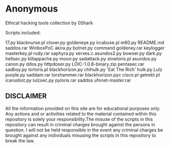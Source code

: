 # Anonymous
Ethical hacking tools collection by 0Shark

Scripts included:

 17.py              blacknurse.pl   clover.py       goldeneye.py   ircabuse.pl             m60.py         README.md      saddos.rar          WinboxPoC
 akira.py           botnet.py       command         goldeney.rar   keylogger               masterkey.pl   rudy.rar       saphyra.py          xerxes.c
 asundos2.py        bowser.py       dark.py         hellsec.py     killappache.py          moon.py        sadattack.py   slowloris.pl
 asundos.py         canon.py        ddos.py         httpdoser.py   LOIC-1.0.8-binary.zip   pentasec.rar   sadboy.py      torloris.pl
 blackhorizon.py    chihulk.py     'Eat The Rich'   hulk.py        Lulz                    purple.py      saddam.rar     torshammer.rar
 blackhorizon.pyc   cisco.pl        getrekt.pl      icarusbot.py   lulzsec.py              pyloris.rar    saddos         ufonet-master.rar


## DISCLAIMER
All the information provided on this site are for educational purposes only.
Any actions and or activities related to the material contained within this repository is solely your responsibility.The misuse of the scripts in this repository can result in criminal charges brought against the persons in question. I will not be held responsible in the event any criminal charges be brought against any individuals misusing the scripts in this repository to break the law.
